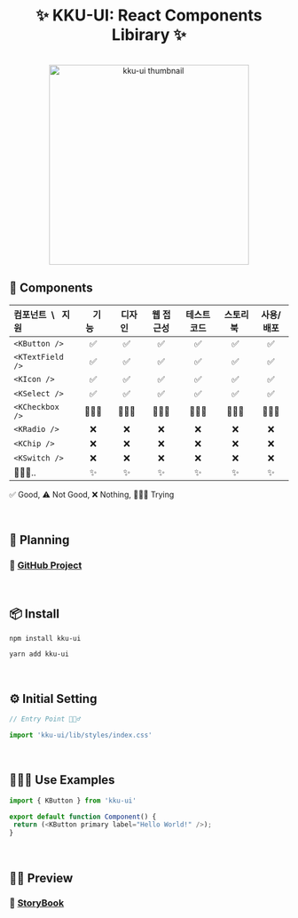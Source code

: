 <h1 align="center">✨ KKU-UI: React Components Libirary ✨</h1>

<br>

<div align="center">
  <img width="360" height="360" src="https://github.com/macjjuni/kku-ui/assets/38034518/9b93b70e-a5d5-4d5e-8794-e4b206bff57a" alt="kku-ui thumbnail" >
</div>

## 🎁 Components

| 컴포넌트&nbsp; \ &nbsp; 지원 |&nbsp;&nbsp;&nbsp;기능&nbsp;&nbsp;&nbsp;|&nbsp;&nbsp;디자인&nbsp;&nbsp;| 웹 접근성 |테스트 코드|&nbsp;스토리북&nbsp;| 사용/배포 |
|:-----------------------|:---:|:---:|:-----------------:|:----:|:---:|:-----:|
| `<KButton />`  |✅|✅|✅|✅|✅|✅|
| `<KTextField /> ` |✅|✅|✅|✅|✅|✅|
| `<KIcon />`    |✅|✅|✅|✅|✅|✅|
| `<KSelect />`  |✅|✅|✅|✅|✅|✅|
| `<KCheckbox />`|🧑🏻‍💻|🧑🏻‍💻|🧑🏻‍💻|🧑🏻‍💻|🧑🏻‍💻|🧑🏻‍💻|
| `<KRadio />`   |❌|❌|❌|❌|❌|❌|
| `<KChip />`    |❌|❌|❌|❌|❌|❌|
| `<KSwitch />`  |❌|❌|❌|❌|❌|❌|
| 🏃🏻‍♂️..      |✨|✨|✨|✨|✨|  ✨|

✅ Good, ⚠️ Not Good, ❌ Nothing, 🧑🏻‍💻 Trying 

<br>

## 📆 Planning

### 📌 <a href="https://github.com/users/macjjuni/projects/1/views/1" target="_blank" >GitHub Project</a>

<br>

## 📦 Install
```
npm install kku-ui
```
```
yarn add kku-ui
```

<br>

## ⚙️ Initial Setting
```typescript
// Entry Point 🏃🏻‍♂️

import 'kku-ui/lib/styles/index.css'
```

<br>

## 🧑🏻‍💻 Use Examples

```typescript
import { KButton } from 'kku-ui'

export default function Component() {
 return (<KButton primary label="Hello World!" />);
} 
```

<br>

## 🕺🏻 Preview

###  🔗 [StoryBook](https://macjjuni.github.io/kku-ui)



